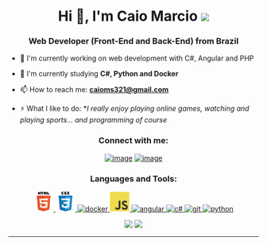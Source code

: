 <h1 align="center">Hi 👋, I'm Caio Marcio <img height="40" src="https://emoji.gg/assets/emoji/7333-parrotdance.gif"></h1>
<h3 align="center">Web Developer (Front-End and Back-End) from Brazil</h3>

- 🔭 I'm currently working on web development with C#, Angular and PHP

- 🌱 I'm currently studying **C#, Python and Docker**

- 📫 How to reach me: **caioms321@gmail.com**

- ⚡ What I like to do: **I really enjoy playing online games, watching and playing sports... and programming of course*

<h3 align="center">Connect with me:</h3>
<div align="center">

[![image](https://img.shields.io/badge/LinkedIn-0077B5?style=for-the-badge&logo=linkedin&logoColor=white)](https://www.linkedin.com/in/caio-marcio)
[![image](https://img.shields.io/badge/Gmail-D14836?style=for-the-badge&logo=gmail&logoColor=white)](mailto:caioms321@gmail.com)
  
</div>

<h3 align="center">Languages and Tools:</h3>

<p align="center"> 
  <a href="https://www.w3.org/html/" target="_blank"> 
    <img src="https://raw.githubusercontent.com/devicons/devicon/master/icons/html5/html5-original-wordmark.svg" alt="html5" width="40" height="40"/> 
  </a>
  <a href="https://www.w3schools.com/css/" target="_blank"> 
    <img src="https://raw.githubusercontent.com/devicons/devicon/master/icons/css3/css3-original-wordmark.svg" alt="css3" width="40" height="40"/> 
  </a> 
  <a href="https://www.docker.com" target="_blank"> 
    <img src="https://cdn-icons-png.flaticon.com/512/919/919853.png" alt="docker" width="40" height="40"/> 
  </a>  
  <a href="https://developer.mozilla.org/en-US/docs/Web/JavaScript" target="_blank"> 
    <img src="https://raw.githubusercontent.com/devicons/devicon/master/icons/javascript/javascript-original.svg" alt="javascript" width="40" height="40"/> 
  </a> 
  <a href="https://angular.io/" target="_blank"> 
    <img src="https://upload.wikimedia.org/wikipedia/commons/c/cf/Angular_full_color_logo.svg" alt="angular" width="40" height="40"/> 
</a>

<a href="https://dotnet.microsoft.com/en-us/languages/csharp" target="_blank"> 
    <img src="https://upload.wikimedia.org/wikipedia/commons/4/4f/Csharp_Logo.png" alt="c#" width="40" height="40"/> 
</a>

  <a href="https://git-scm.com/" target="_blank"> 
    <img src="https://www.vectorlogo.zone/logos/git-scm/git-scm-icon.svg" alt="git" width="40" height="40"/> 
  </a>

  <a href="https://www.python.org/" target="_blank"> 
    <img src="https://upload.wikimedia.org/wikipedia/commons/c/c3/Python-logo-notext.svg" alt="python" width="40" height="40"/> 
</a>

</p>

<p align= "center">
  <img height= "150" src="https://github-readme-stats.vercel.app/api?username=CaioMSantos&theme=react&show_icons=true&include_all_commits=true" />
  <img height= "150" src="https://github-readme-stats.vercel.app/api/top-langs/?username=CaioMSantos&theme=react&layout=compact" />
</p>

------
